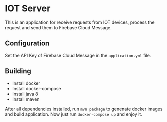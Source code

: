 # IOT Server

This is an application for receive requests from IOT devices, process the request and send them to Firebase Cloud Message.

## Configuration
Set the API Key of Firebase Cloud Message in the ```application.yml``` file.

## Building
- Install docker
- Install docker-compose 
- Install java 8
- Install maven

After all dependencies installed, run ```mvn package``` to genenate docker images and build application. 
Now just run ```docker-compose up``` and enjoy it.


